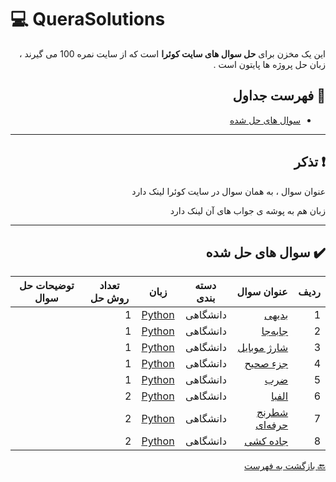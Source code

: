 # :computer: QueraSolutions

<div dir="rtl">

این یک مخزن برای **حل سوال های سایت کوئرا** است که از سایت نمره 100 می گیرند ، زبان حل پروژه ها
پایتون است .

## :mag_right: فهرست جداول

* [سوال های حل شده](#heavy_check_mark-سوال-های-حل-شده)

***

## :exclamation: تذکر


عنوان سوال ، به همان سوال در سایت کوئرا لینک دارد

زبان هم به پوشه ی جواب های آن لینک دارد

***

## :heavy_check_mark: سوال های حل شده

ردیف | عنوان سوال | دسته بندی | زبان | تعداد روش حل | توضیحات حل سوال
 --- | --- | --- | --- | --- | --- 
1 | [بدیهی](https://b2n.ir/badihi-quera) | دانشگاهی | [Python](https://b2n.ir/baddddi) | 1 |
2 | [جابه‌جا](https://b2n.ir/jabeja-quera) | دانشگاهی | [Python](https://b2n.ir/jajjjjbe) | 1 |
3 | [شارژ موبایل](https://b2n.ir/sharjmobile-quera) | دانشگاهی | [Python](https://b2n.ir/jarjmobele) | 1 |
4 | [جزء صحیح](https://b2n.ir/jozysahih-quera) | دانشگاهی | [Python](https://b2n.ir/jozzzzzzzy) | 1 |
5 | [ضرب](https://b2n.ir/zarb-quera) | دانشگاهی | [Python](https://b2n.ir/zarbbb) | 1 |
6 | [الفبا](https://b2n.ir/alepha-quera) | دانشگاهی | [Python](https://b2n.ir/alphaaaa) | 2 |
7 | [شطرنج حرفه‌ای](https://b2n.ir/shatranj-quera) | دانشگاهی | [Python](https://b2n.ir/shatttranjj) | 2 |
8 | [جاده کشی](https://b2n.ir/jadecach) | دانشگاهی | [Python](https://b2n.ir/jadechash2) | 2 |
 
 [:back: بازگشت به فهرست](#mag_right-فهرست-جداول)
